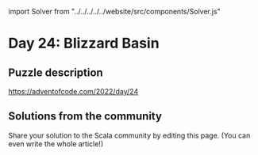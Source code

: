 import Solver from "../../../../../website/src/components/Solver.js"

# Day 24: Blizzard Basin

## Puzzle description

https://adventofcode.com/2022/day/24

## Solutions from the community

Share your solution to the Scala community by editing this page. (You can even write the whole article!)